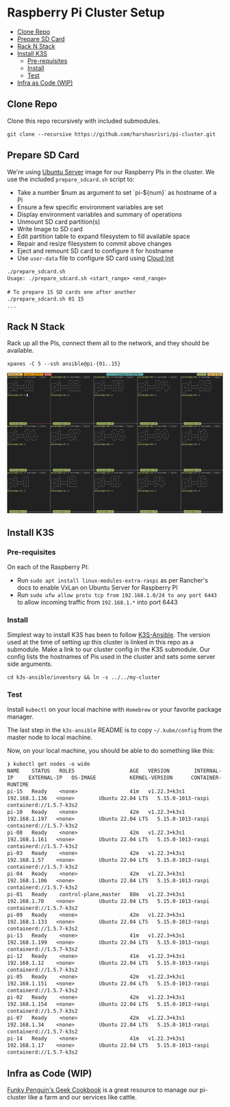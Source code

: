 # Raspberry Pi Cluster Setup

<!-- vim-markdown-toc GFM -->

* [Clone Repo](#clone-repo)
* [Prepare SD Card](#prepare-sd-card)
* [Rack N Stack](#rack-n-stack)
* [Install K3S](#install-k3s)
    * [Pre-requisites](#pre-requisites)
    * [Install](#install)
    * [Test](#test)
* [Infra as Code (WIP)](#infra-as-code-wip)

<!-- vim-markdown-toc -->

## Clone Repo
Clone this repo recursively with included submodules.
```
git clone --recursive https://github.com/harshasrisri/pi-cluster.git
```

## Prepare SD Card
We're using [Ubuntu Server](https://ubuntu.com/download/raspberry-pi) image for our Raspberry PIs in the cluster. We use the included `prepare_sdcard.sh` script to:
- Take a number $num as argument to set `pi-${num}` as hostname of a Pi
- Ensure a few specific environment variables are set
- Display environment variables and summary of operations
- Unmount SD card partition(s)
- Write Image to SD card
- Edit partition table to expand filesystem to fill available space
- Repair and resize filesystem to commit above changes
- Eject and remount SD card to configure it for hostname
- Use `user-data` file to configure SD card using [Cloud Init](https://cloudinit.readthedocs.io)

```
./prepare_sdcard.sh
Usage: ./prepare_sdcard.sh <start_range> <end_range>

# To prepare 15 SD cards one after another
./prepare_sdcard.sh 01 15
...
```

## Rack N Stack
Rack up all the PIs, connect them all to the network, and they should be available.
```
xpanes -C 5 --ssh ansible@pi-{01..15}

```
![tmux-xpanes](pi-cluster.png)

## Install K3S
### Pre-requisites
On each of the Raspberry PI:
- Run `sudo apt install linux-modules-extra-raspi` as per Rancher's docs to enable VxLan on Ubuntu Server for Raspberry PI
- Run `sudo ufw allow proto tcp from 192.168.1.0/24 to any port 6443` to allow incoming traffic from `192.168.1.*` into port 6443

### Install
Simplest way to install K3S has been to follow [K3S-Ansible](https://github.com/k3s-io/k3s-ansible). The version used at the time of setting up this cluster is linked in this repo as a submodule. Make a link to our cluster config in the K3S submodule. Our config lists the hostnames of Pis used in the cluster and sets some server side arguments.
```
cd k3s-ansible/inventory && ln -s ../../my-cluster
```

### Test
Install `kubectl` on your local machine with `Homebrew` or your favorite package manager.

The last step in the `k3s-ansible` README is to copy `~/.kube/config` from the master node to local machine.

Now, on your local machine, you should be able to do something like this:
```
❯ kubectl get nodes -o wide
NAME    STATUS   ROLES                  AGE   VERSION        INTERNAL-IP     EXTERNAL-IP   OS-IMAGE           KERNEL-VERSION      CONTAINER-RUNTIME
pi-15   Ready    <none>                 41m   v1.22.3+k3s1   192.168.1.136   <none>        Ubuntu 22.04 LTS   5.15.0-1013-raspi   containerd://1.5.7-k3s2
pi-10   Ready    <none>                 42m   v1.22.3+k3s1   192.168.1.197   <none>        Ubuntu 22.04 LTS   5.15.0-1013-raspi   containerd://1.5.7-k3s2
pi-08   Ready    <none>                 42m   v1.22.3+k3s1   192.168.1.161   <none>        Ubuntu 22.04 LTS   5.15.0-1013-raspi   containerd://1.5.7-k3s2
pi-03   Ready    <none>                 42m   v1.22.3+k3s1   192.168.1.57    <none>        Ubuntu 22.04 LTS   5.15.0-1013-raspi   containerd://1.5.7-k3s2
pi-04   Ready    <none>                 42m   v1.22.3+k3s1   192.168.1.106   <none>        Ubuntu 22.04 LTS   5.15.0-1013-raspi   containerd://1.5.7-k3s2
pi-01   Ready    control-plane,master   88m   v1.22.3+k3s1   192.168.1.70    <none>        Ubuntu 22.04 LTS   5.15.0-1013-raspi   containerd://1.5.7-k3s2
pi-09   Ready    <none>                 42m   v1.22.3+k3s1   192.168.1.133   <none>        Ubuntu 22.04 LTS   5.15.0-1013-raspi   containerd://1.5.7-k3s2
pi-13   Ready    <none>                 41m   v1.22.3+k3s1   192.168.1.199   <none>        Ubuntu 22.04 LTS   5.15.0-1013-raspi   containerd://1.5.7-k3s2
pi-12   Ready    <none>                 41m   v1.22.3+k3s1   192.168.1.12    <none>        Ubuntu 22.04 LTS   5.15.0-1013-raspi   containerd://1.5.7-k3s2
pi-05   Ready    <none>                 42m   v1.22.3+k3s1   192.168.1.151   <none>        Ubuntu 22.04 LTS   5.15.0-1013-raspi   containerd://1.5.7-k3s2
pi-02   Ready    <none>                 42m   v1.22.3+k3s1   192.168.1.154   <none>        Ubuntu 22.04 LTS   5.15.0-1013-raspi   containerd://1.5.7-k3s2
pi-07   Ready    <none>                 42m   v1.22.3+k3s1   192.168.1.34    <none>        Ubuntu 22.04 LTS   5.15.0-1013-raspi   containerd://1.5.7-k3s2
pi-14   Ready    <none>                 41m   v1.22.3+k3s1   192.168.1.17    <none>        Ubuntu 22.04 LTS   5.15.0-1013-raspi   containerd://1.5.7-k3s2
```

## Infra as Code (WIP)
[Funky Penguin's Geek Cookbook](https://geek-cookbook.funkypenguin.co.nz/) is a great resource to manage our pi-cluster like a farm and our services like cattle.
